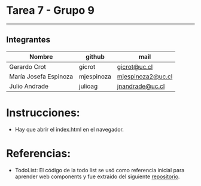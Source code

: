 # Tarea 7 - Grupo 9

---

## Integrantes

| **Nombre**            | **github** | **mail**          |
| --------------------- | ---------- | ----------------- |
| Gerardo Crot          | gicrot     | gicrot@uc.cl      |
| María Josefa Espinoza | mjespinoza | mjespinoza2@uc.cl |
| Julio Andrade         | julioag    | jnandrade@uc.cl   |

# Instrucciones:

- Hay que abrir el index.html en el navegador.


# Referencias:

* TodoList: El código de la todo list se usó como referencia inicial para aprender web components y fue extraido del siguiente [repositorio](https://github.com/shprink/web-components-todo/tree/master/native).
